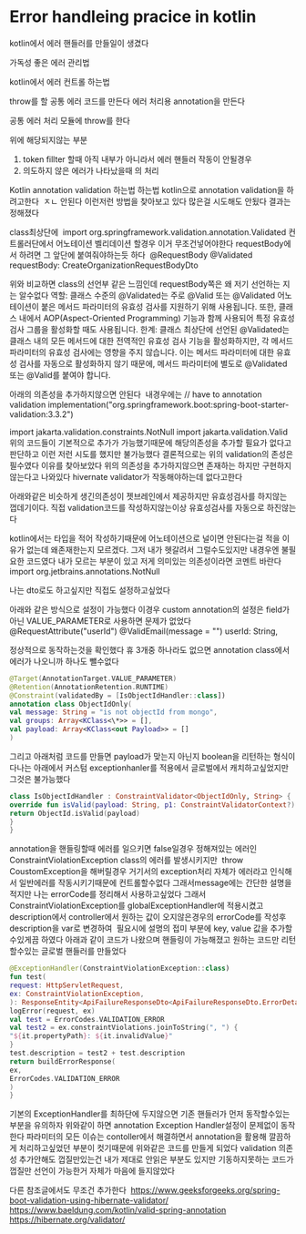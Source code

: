 # Error handleing pracice in kotlin

kotlin에서 에러 핸들러를 만들일이 생겼다

가독성 좋은 에러 관리법

kotlin에서 에러 컨트롤 하는법

throw를 할 공통 에러 코드를 만든다
에러 처리용 annotation을 만든다

공통 에러 처리 모듈에 throw를 한다

위에 해당되지않는 부분

1. token fillter 할때 아직 내부가 아니라서 에러 핸들러 작동이 안될경우
2. 의도하지 않은 에러가 나타났을때 의 처리

Kotlin annotation validation 하는법
하는법
kotlin으로 annotation validation을 하려고한다 
ㅈㄴ 안된다 이런저런 방법을 찾아보고 있다
많은걸 시도해도 안됬다 결과는 정해졌다

class최상단에 
import org.springframework.validation.annotation.Validated
컨트롤러단에서 어노테이션 벨리데이션 할경우 이거 무조건넣어야한다
requestBody에서 하려면 그 앞단에 붙여줘야하는듯 하다 
@RequestBody @Validated requestBody: CreateOrganizationRequestBodyDto

위와 비교하면 class의 선언부 같은 느낌인데 requestBody쪽은 왜 저기 선언하는 지는 알수없다
역할: 클래스 수준의 @Validated는 주로 @Valid 또는 @Validated 어노테이션이 붙은 메서드 파라미터의 유효성 검사를 지원하기 위해 사용됩니다. 또한, 클래스 내에서 AOP(Aspect-Oriented Programming) 기능과 함께 사용되어 특정 유효성 검사 그룹을 활성화할 때도 사용됩니다.
한계: 클래스 최상단에 선언된 @Validated는 클래스 내의 모든 메서드에 대한 전역적인 유효성 검사 기능을 활성화하지만, 각 메서드 파라미터의 유효성 검사에는 영향을 주지 않습니다. 이는 메서드 파라미터에 대한 유효성 검사를 자동으로 활성화하지 않기 때문에, 메서드 파라미터에 별도로 @Validated 또는 @Valid를 붙여야 합니다.

아래의 의존성을 추가하지않으면 안된다 
내경우에는
// have to annotation validation
implementation("org.springframework.boot:spring-boot-starter-validation:3.3.2")

import jakarta.validation.constraints.NotNull
import jakarta.validation.Valid
위의 코드들이 기본적으로 추가가 가능했기때문에 해당의존성을 추가할 필요가 없다고 판단하고 이런 저런 시도를 했지만 불가능했다
결론적으로는 위의 validation의 존성은 필수였다 이유를 찾아보았다
위의 의존성을 추가하지않으면 존재하는 하지만 구현하지않는다고 나와있다
hivernate validator가 작동해야하는데 없다고한다

아래와같은 비슷하게 생긴의존성이 젯브레인에서 제공하지만
유효성검사를 하지않는 껍데기이다. 직접 validation코드를 작성하지않는이상 유효성검사를 자동으로 하진않는다

kotlin에서는 타입을 적어 작성하기때문에 어노테이션으로 널이면 안된다는걸 적을 이유가 없는데 왜존재한는지 모르겠다.
그저 내가 헷갈려서 그럴수도있지만 내경우엔 불필요한 코드였다
내가 모르는 부분이 있고 저게 의미있는 의존성이라면 코멘트 바란다
import org.jetbrains.annotations.NotNull

나는 dto로도 하고싶지만 직접도 설정하고싶었다

아래와 같은 방식으로 설정이 가능했다
이경우 custom annotation의 설정은 field가아닌 VALUE_PARAMETER로 사용하면 문제가 없었다
@RequestAttribute("userId") @ValidEmail(message = "") userId: String,

정상적으로 동작하는것을 확인했다 휴
3개중 하나라도 없으면 annotation class에서 에러가 나오니까 하나도 뺄수없다

```kotlin
@Target(AnnotationTarget.VALUE_PARAMETER)
@Retention(AnnotationRetention.RUNTIME)
@Constraint(validatedBy = [IsObjectIdHandler::class])
annotation class ObjectIdOnly(
val message: String = "is not objectId from mongo",
val groups: Array<KClass<\*>> = [],
val payload: Array<KClass<out Payload>> = []
)
```

그리고 아래처럼 코드를 만들면 payload가 맞는지 아닌지 boolean을 리턴하는 형식이다나는 아래에서 커스텀 exceptionhanler를 적용에서 글로벌에서 캐치하고싶었지만 그것은 불가능했다

```kotlin
class IsObjectIdHandler : ConstraintValidator<ObjectIdOnly, String> {
override fun isValid(payload: String, p1: ConstraintValidatorContext?): Boolean {
return ObjectId.isValid(payload)
}
}
```

annotation을 핸들링할때 에러를 일으키면 false일경우 정해져있는 에러인 
ConstraintViolationException class의 에러를 발생시키지만 
throw CoustomException을 해버릴경우 거기서의 exception처리 자체가 에러라고 인식해서 일반에러를 작동시키기때문에 컨트롤할수없다
그래서message에는 간단한 설명을 적지만 나는 errorCode를 정리해서 사용하고싶었다
그래서 ConstraintViolationException를 globalExceptionHandler에 적용시켰고 description에서 controller에서 원하는 값이 오지않은경우의
errorCode를 작성후 description을 var로 변경하여 
필요시에 설명의 접미 부분에 key, value 값을 추가할수있게끔 하였다
아래과 같이 코드가 나왔으며 핸들링이 가능해졌고 원하는 코드만 리턴할수있는 글로벌 핸들러를 만들었다

```kotlin
@ExceptionHandler(ConstraintViolationException::class)
fun test(
request: HttpServletRequest,
ex: ConstraintViolationException,
): ResponseEntity<ApiFailureResponseDto<ApiFailureResponseDto.ErrorDetail>> {
logError(request, ex)
val test = ErrorCodes.VALIDATION_ERROR
val test2 = ex.constraintViolations.joinToString(", ") {
"${it.propertyPath}: ${it.invalidValue}"
}
test.description = test2 + test.description
return buildErrorResponse(
ex,
ErrorCodes.VALIDATION_ERROR
)
}
```

기본의 ExceptionHandler를 최하단에 두지않으면 기존 핸들러가 먼저 동작할수있는부분을 유의하자
위와같이 하면 annotation Exception Handler설정이 문제없이 동작한다
파라미터의 모든 이슈는 contoller에서 해결하면서 annotation을 활용해 깔끔하게 처리하고싶었던 부분이 컷기때문에 위와같은 코드를 만들게 되었다
validation 의존성 추가안해도 껍질만있는건 내가 제대로 안읽은 부분도 있지만 기동하지못하는 코드가 껍질만 선언이 가능한거 자체가 마음에 들지않았다

다른 참조글에서도 무조건 추가한다 
https://www.geeksforgeeks.org/spring-boot-validation-using-hibernate-validator/
https://www.baeldung.com/kotlin/valid-spring-annotation
https://hibernate.org/validator/
